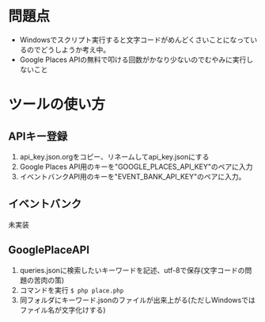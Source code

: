 # 問題点
- Windowsでスクリプト実行すると文字コードがめんどくさいことになっているのでどうしようか考え中。
- Google Places APIの無料で叩ける回数がかなり少ないのでむやみに実行しないこと

# ツールの使い方
## APIキー登録
1. api_key.json.orgをコピー、リネームしてapi_key.jsonにする
1. Google Places API用のキーを"GOOGLE_PLACES_API_KEY"のペアに入力
1. イベントバンクAPI用のキーを"EVENT_BANK_API_KEY"のペアに入力。

## イベントバンク
未実装

## GooglePlaceAPI
1. queries.jsonに検索したいキーワードを記述、utf-8で保存(文字コードの問題の苦肉の策)
1. コマンドを実行 `$ php place.php`
1. 同フォルダにキーワード.jsonのファイルが出来上がる(ただしWindowsではファイル名が文字化けする)
